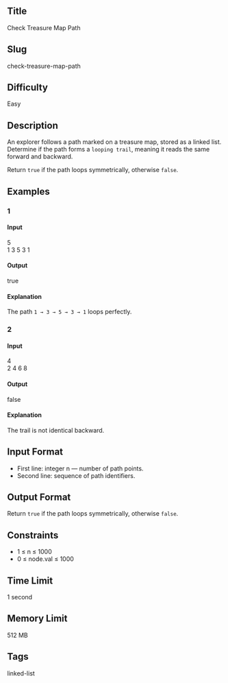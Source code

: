 ## Title  
Check Treasure Map Path  

## Slug  
check-treasure-map-path  

## Difficulty  
Easy  

## Description  

An explorer follows a path marked on a treasure map, stored as a linked list.  
Determine if the path forms a `looping trail`, meaning it reads the same forward and backward.  

Return `true` if the path loops symmetrically, otherwise `false`.  

## Examples  

### 1  

#### Input  
5  
1 3 5 3 1  

#### Output  
true  

#### Explanation  
The path `1 → 3 → 5 → 3 → 1` loops perfectly.  

### 2  

#### Input  
4  
2 4 6 8  

#### Output  
false  

#### Explanation  
The trail is not identical backward.  

## Input Format  
- First line: integer n — number of path points.  
- Second line: sequence of path identifiers.  

## Output Format  
Return `true` if the path loops symmetrically, otherwise `false`.  

## Constraints  
- 1 ≤ n ≤ 1000  
- 0 ≤ node.val ≤ 1000  

## Time Limit  
1 second  

## Memory Limit  
512 MB  

## Tags  
linked-list
